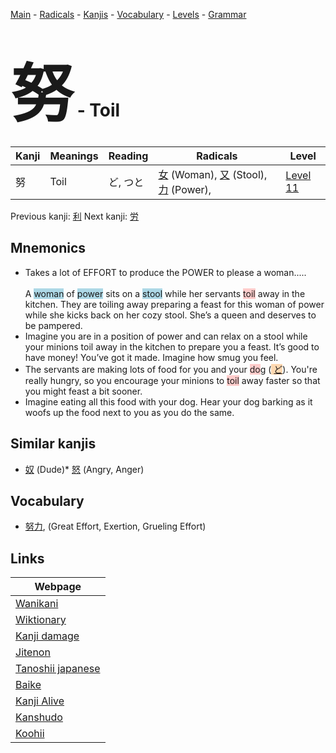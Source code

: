 <style> bigfont {font-size: 100px}</style>
[Main](../README.md) -
[Radicals](../radicals.md) -
[Kanjis](../kanjis.md) -
[Vocabulary](../vocabulary.md) -
[Levels](../levels.md) -
[Grammar](../grammar.md)
# <bigfont> 努</bigfont> - Toil 

| Kanji | Meanings | Reading | Radicals | Level |
| --- | --- | --- | --- | --- |
| 努 | Toil | ど, つと | [女](../radicals/女.md) (Woman), [又](../radicals/又.md) (Stool), [力](../radicals/力.md) (Power),  | [Level 11](../levels/wk_level11.md) |

Previous kanji: [利](利.md) Next kanji: [労](労.md) 

## Mnemonics
 * Takes a lot of EFFORT to produce the POWER to please a woman.....<br><br>A <span style="background-color:#ADD8E6"> woman</span> of <span style="background-color:#ADD8E6"> power</span> sits on a <span style="background-color:#ADD8E6"> stool</span> while her servants <span style="background-color:#ffcccb"> toil</span> away in the kitchen. They are toiling away preparing a feast for this woman of power while she kicks back on her cozy stool. She’s a queen and deserves to be pampered.
* Imagine you are in a position of power and can relax on a stool while your minions toil away in the kitchen to prepare you a feast. It’s good to have money! You’ve got it made. Imagine how smug you feel.
* The servants are making lots of food for you and your <span style="background-color:#ffcccb"> do</span>g (<span style="background-color:#fed8b1"> [ど](https://jisho.org/search/ど)</span>). You're really hungry, so you encourage your minions to <span style="background-color:#ffcccb"> toil</span> away faster so that you might feast a bit sooner.
* Imagine eating all this food with your dog. Hear your dog barking as it woofs up the food next to you as you do the same.


## Similar kanjis
 * [奴](奴.md) (Dude)* [怒](怒.md) (Angry, Anger)


## Vocabulary
 * [努力](../vocabulary/努.md), (Great Effort, Exertion, Grueling Effort)



## Links 

| Webpage |
| --- |
| [Wanikani          ](https://www.wanikani.com/kanji/努) |
| [Wiktionary        ](https://en.wiktionary.org/wiki/努) |
| [Kanji damage      ](http://www.kanjidamage.com/kanji/search?utf8=✓&q=努) |
| [Jitenon           ](https://jitenon.com/kanji/努) |
| [Tanoshii japanese ](https://www.tanoshiijapanese.com/dictionary/kanji.cfm?k=努) |
| [Baike             ](https://baike.baidu.com/item/努) |
| [Kanji Alive       ](https://app.kanjialive.com/努) |
| [Kanshudo          ](https://www.kanshudo.com/searchmn?q=努) |
| [Koohii            ](https://kanji.koohii.com/study/kanji/努) |
